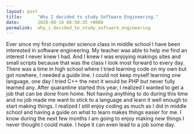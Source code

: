 ```yaml
---
layout: post
title:      "Why I decided to study Software Engineering."
date:       2020-08-10 00:50:35 +0000
permalink:  why_i_decided_to_study_software_engineering
---
```


Ever since my first computer science class in middle school I have been interested in software engineering. My teacher was able to help me find an interest I never knew I had. And I knew I was enjoying makings sites and small scripts because that was the class I look most forward to every day. There was a time in high school where I tried learning code on my own but got nowhere, I needed a guide line. I could not keep myself learning one language, one day I tried C++ the next it would be PHP but never fully learned any. After quarantine started this year, I realized I wanted to get a job that can be done from home. Not having anything to do during this time and no job made me want to stick to a language and learn it well enough to start making things. I realized I still enjoy coding as much as I did in middle school and having a guide on what to learn makes things easier for me. I know during the next few months I am going to enjoy making new things I never thought I could make. I hope it can even lead to a job some day.
